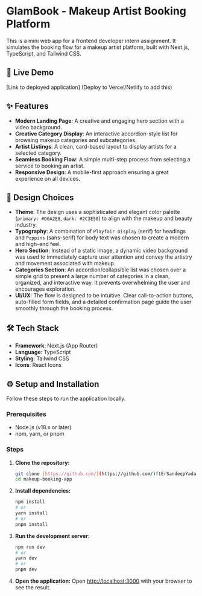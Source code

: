 # GlamBook - Makeup Artist Booking Platform

This is a mini web app for a frontend developer intern assignment. It simulates the booking flow for a makeup artist platform, built with Next.js, TypeScript, and Tailwind CSS.

## 🚀 Live Demo

[Link to deployed application] (Deploy to Vercel/Netlify to add this)

## ✨ Features

-   **Modern Landing Page**: A creative and engaging hero section with a video background.
-   **Creative Category Display**: An interactive accordion-style list for browsing makeup categories and subcategories.
-   **Artist Listings**: A clean, card-based layout to display artists for a selected category.
-   **Seamless Booking Flow**: A simple multi-step process from selecting a service to booking an artist.
-   **Responsive Design**: A mobile-first approach ensuring a great experience on all devices.

## 🎨 Design Choices

-   **Theme**: The design uses a sophisticated and elegant color palette (`primary: #D6A2E8`, `dark: #2C3E50`) to align with the makeup and beauty industry.
-   **Typography**: A combination of `Playfair Display` (serif) for headings and `Poppins` (sans-serif) for body text was chosen to create a modern and high-end feel.
-   **Hero Section**: Instead of a static image, a dynamic video background was used to immediately capture user attention and convey the artistry and movement associated with makeup.
-   **Categories Section**: An accordion/collapsible list was chosen over a simple grid to present a large number of categories in a clean, organized, and interactive way. It prevents overwhelming the user and encourages exploration.
-   **UI/UX**: The flow is designed to be intuitive. Clear call-to-action buttons, auto-filled form fields, and a detailed confirmation page guide the user smoothly through the booking process.

## 🛠️ Tech Stack

-   **Framework**: Next.js (App Router)
-   **Language**: TypeScript
-   **Styling**: Tailwind CSS
-   **Icons**: React Icons

## ⚙️ Setup and Installation

Follow these steps to run the application locally.

### Prerequisites

-   Node.js (v18.x or later)
-   npm, yarn, or pnpm

### Steps

1.  **Clone the repository:**
    ```bash
    git clone [https://github.com/](https://github.com/)ftErSandeepYadav/makeup-booking-app.git
    cd makeup-booking-app
    ```

2.  **Install dependencies:**
    ```bash
    npm install
    # or
    yarn install
    # or
    pnpm install
    ```

3.  **Run the development server:**
    ```bash
    npm run dev
    # or
    yarn dev
    # or
    pnpm dev
    ```

4.  **Open the application:**
    Open [http://localhost:3000](http://localhost:3000) with your browser to see the result.

